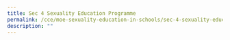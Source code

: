 ```yaml
---
title: Sec 4 Sexuality Education Programme
permalink: /cce/moe-sexuality-education-in-schools/sec-4-sexuality-education-programme/
description: ""
---
```

